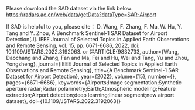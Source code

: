 
Please download the SAD dataset via the link below: https://radars.ac.cn/web/data/getData?dataType=SAR-Airport

If SAD is helpful to you, please cite：
 D. Wang, F. Zhang, F. Ma, W. Hu, Y. Tang and Y. Zhou, A Benchmark Sentinel-1 SAR Dataset for Airport Detection[J]. IEEE Journal of Selected Topics in Applied Earth Observations and Remote Sensing, vol. 15, pp. 6671-6686, 2022, doi: 10.1109/JSTARS.2022.3192063.
 or
 @ARTICLE{9832733,
  author={Wang, Daochang and Zhang, Fan and Ma, Fei and Hu, Wei and Tang, Yu and Zhou, Yongsheng},
  journal={IEEE Journal of Selected Topics in Applied Earth Observations and Remote Sensing}, 
  title={A Benchmark Sentinel-1 SAR Dataset for Airport Detection}, 
  year={2022},
  volume={15},
  number={},
  pages={6671-6686},
  keywords={Airports;Image segmentation;Synthetic aperture radar;Radar polarimetry;Earth;Atmospheric modeling;Feature extraction;Airport detection;deep learning;linear segment;new airport dataset},
  doi={10.1109/JSTARS.2022.3192063}}
